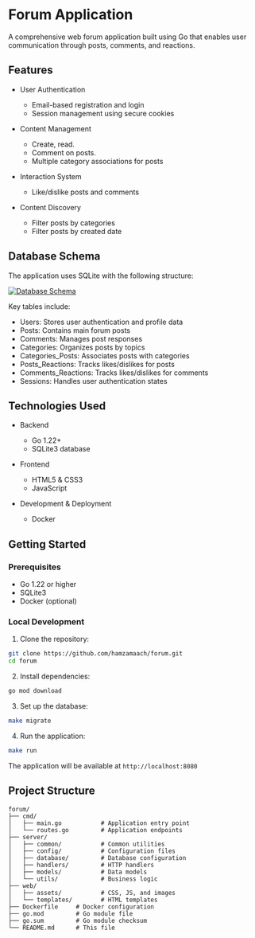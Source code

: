 # Forum Application

A comprehensive web forum application built using Go that enables user communication through posts, comments, and reactions.

## Features

- User Authentication
  - Email-based registration and login
  - Session management using secure cookies

- Content Management
  - Create, read.
  - Comment on posts.
  - Multiple category associations for posts

- Interaction System
  - Like/dislike posts and comments

- Content Discovery
  - Filter posts by categories
  - Filter posts by created date

## Database Schema

The application uses SQLite with the following structure:

[![Database Schema](https://drawsql.app/teams/zone-01/diagrams/forum-db)](https://drawsql.app/teams/zone-01/diagrams/forum-db)

Key tables include:
- Users: Stores user authentication and profile data
- Posts: Contains main forum posts
- Comments: Manages post responses
- Categories: Organizes posts by topics
- Categories_Posts: Associates posts with categories
- Posts_Reactions: Tracks likes/dislikes for posts
- Comments_Reactions: Tracks likes/dislikes for comments
- Sessions: Handles user authentication states

## Technologies Used

- Backend
  - Go 1.22+
  - SQLite3 database

- Frontend
  - HTML5 & CSS3
  - JavaScript

- Development & Deployment
  - Docker

## Getting Started

### Prerequisites

- Go 1.22 or higher
- SQLite3
- Docker (optional)

### Local Development

1. Clone the repository:
```bash
git clone https://github.com/hamzamaach/forum.git
cd forum
```

2. Install dependencies:
```bash
go mod download
```

3. Set up the database:
```bash
make migrate
```

4. Run the application:
```bash
make run
```

The application will be available at `http://localhost:8080`

<!-- ### Docker Deployment

1. Build the image:
```bash
docker build -t forum:latest .
```

2. Run the container:
```bash
docker run -d -p 8080:8080 --name forum forum:latest
```

3. Access the forum at `http://localhost:8080` -->

## Project Structure

```
forum/
├── cmd/
│   ├── main.go           # Application entry point
│   └── routes.go         # Application endpoints
├── server/
│   ├── common/           # Common utilities
│   ├── config/           # Configuration files
│   ├── database/         # Database configuration
│   ├── handlers/         # HTTP handlers
│   ├── models/           # Data models
│   └── utils/            # Business logic
├── web/ 
│   ├── assets/           # CSS, JS, and images
│   └── templates/        # HTML templates
├── Dockerfile     # Docker configuration
├── go.mod         # Go module file
├── go.sum         # Go module checksum
└── README.md      # This file
```
